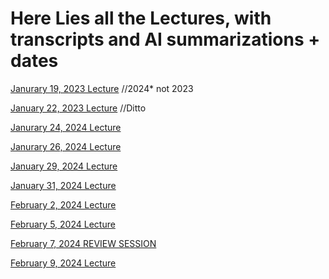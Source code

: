 # Here Lies all the Lectures, with transcripts and AI summarizations + dates
[Janurary 19, 2023 Lecture](https://github.com/MCBasterSheet/MCBasterSheet/blob/main/MCB150/pages/Janurary%2019%2C%202023%20Lecture.md) //2024* not 2023

[January 22, 2023 Lecture](https://github.com/MCBasterSheet/MCBasterSheet/blob/main/MCB150/pages/Janurary%2022%2C%202023%20Lecture.md) //Ditto

[Janurary 24, 2024 Lecture](https://github.com/MCBasterSheet/MCBasterSheet/blob/main/MCB150/pages/Janurary%2024%2C%202024%20Lecture.md)

[Janurary 26, 2024 Lecture](https://github.com/MCBasterSheet/MCBasterSheet/blob/main/MCB150/pages/Janurary%2026%2C%202024%20Lecture.md)

[January 29, 2024 Lecture](https://github.com/MCBasterSheet/MCBasterSheet/blob/main/MCB150/pages/January%2029,%202024%20Lecture.md)

[January 31, 2024 Lecture](https://github.com/MCBasterSheet/MCBasterSheet/blob/main/MCB150/pages/January%2031%2C%202024%20Lecture.md)

[February 2, 2024 Lecture](https://github.com/MCBasterSheet/MCBasterSheet/blob/main/MCB150/pages/February%202,%202024%20Lecture.md)

[February 5, 2024 Lecture](https://github.com/MCBasterSheet/MCBasterSheet/blob/main/MCB150/pages/February%205%2C%202024%20Lecture.md)

[February 7, 2024 REVIEW SESSION](https://github.com/MCBasterSheet/MCBasterSheet/blob/main/MCB150/pages/February%207%2C%202024%20REVIEW%20SESSION.md)

[February 9, 2024 Lecture](https://github.com/MCBasterSheet/MCBasterSheet/blob/main/MCB150/pages/February%209%2C%202024%20Lecture.md)
